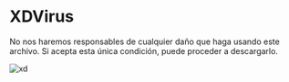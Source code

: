 # XDVirus
 No nos haremos responsables de cualquier daño que haga usando este archivo. Si acepta esta única condición, puede proceder a descargarlo.



![xd](https://github.com/MrGames4Life/XDVirus/assets/150128847/52407a13-1256-4d93-8b5c-e58297e2602c)
